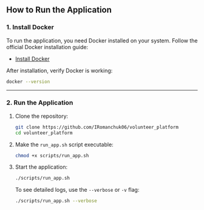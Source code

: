## **How to Run the Application**

### **1. Install Docker**
To run the application, you need Docker installed on your system. Follow the official Docker installation guide:

- [Install Docker](https://www.docker.com/get-started)

After installation, verify Docker is working:
```bash
docker --version
```

---

### **2. Run the Application**
1. Clone the repository:
   ```bash
   git clone https://github.com/IRomanchuk06/volunteer_platform
   cd volunteer_platform
   ```

2. Make the `run_app.sh` script executable:
   ```bash
   chmod +x scripts/run_app.sh
   ```

3. Start the application:
   ```bash
   ./scripts/run_app.sh
   ```

   To see detailed logs, use the `--verbose` or `-v` flag:
   ```bash
   ./scripts/run_app.sh --verbose
   ```

